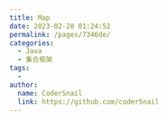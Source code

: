 ```yaml
---
title: Map
date: 2023-02-20 01:24:52
permalink: /pages/7346de/
categories:
  - Java
  - 集合框架
tags:
  - 
author: 
  name: CoderSnail
  link: https://github.com/coderSnail
---
```



